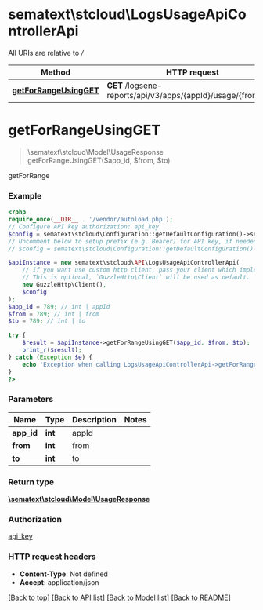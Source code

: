 # sematext\stcloud\LogsUsageApiControllerApi

All URIs are relative to */*

Method | HTTP request | Description
------------- | ------------- | -------------
[**getForRangeUsingGET**](LogsUsageApiControllerApi.md#getforrangeusingget) | **GET** /logsene-reports/api/v3/apps/{appId}/usage/{from}/{to} | getForRange

# **getForRangeUsingGET**
> \sematext\stcloud\Model\UsageResponse getForRangeUsingGET($app_id, $from, $to)

getForRange

### Example
```php
<?php
require_once(__DIR__ . '/vendor/autoload.php');
// Configure API key authorization: api_key
$config = sematext\stcloud\Configuration::getDefaultConfiguration()->setApiKey('Authorization', 'YOUR_API_KEY');
// Uncomment below to setup prefix (e.g. Bearer) for API key, if needed
// $config = sematext\stcloud\Configuration::getDefaultConfiguration()->setApiKeyPrefix('Authorization', 'Bearer');

$apiInstance = new sematext\stcloud\API\LogsUsageApiControllerApi(
    // If you want use custom http client, pass your client which implements `GuzzleHttp\ClientInterface`.
    // This is optional, `GuzzleHttp\Client` will be used as default.
    new GuzzleHttp\Client(),
    $config
);
$app_id = 789; // int | appId
$from = 789; // int | from
$to = 789; // int | to

try {
    $result = $apiInstance->getForRangeUsingGET($app_id, $from, $to);
    print_r($result);
} catch (Exception $e) {
    echo 'Exception when calling LogsUsageApiControllerApi->getForRangeUsingGET: ', $e->getMessage(), PHP_EOL;
}
?>
```

### Parameters

Name | Type | Description  | Notes
------------- | ------------- | ------------- | -------------
 **app_id** | **int**| appId |
 **from** | **int**| from |
 **to** | **int**| to |

### Return type

[**\sematext\stcloud\Model\UsageResponse**](../Model/UsageResponse.md)

### Authorization

[api_key](../../README.md#api_key)

### HTTP request headers

 - **Content-Type**: Not defined
 - **Accept**: application/json

[[Back to top]](#) [[Back to API list]](../../README.md#documentation-for-api-endpoints) [[Back to Model list]](../../README.md#documentation-for-models) [[Back to README]](../../README.md)

